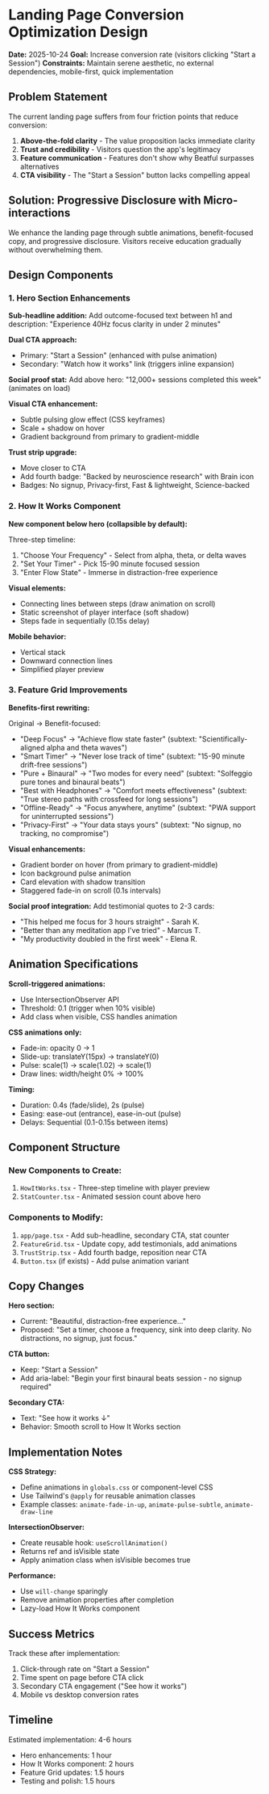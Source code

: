 # Landing Page Conversion Optimization Design

**Date:** 2025-10-24
**Goal:** Increase conversion rate (visitors clicking "Start a Session")
**Constraints:** Maintain serene aesthetic, no external dependencies, mobile-first, quick implementation

## Problem Statement

The current landing page suffers from four friction points that reduce conversion:

1. **Above-the-fold clarity** - The value proposition lacks immediate clarity
2. **Trust and credibility** - Visitors question the app's legitimacy
3. **Feature communication** - Features don't show why Beatful surpasses alternatives
4. **CTA visibility** - The "Start a Session" button lacks compelling appeal

## Solution: Progressive Disclosure with Micro-interactions

We enhance the landing page through subtle animations, benefit-focused copy, and progressive disclosure. Visitors receive education gradually without overwhelming them.

## Design Components

### 1. Hero Section Enhancements

**Sub-headline addition:**
Add outcome-focused text between h1 and description: "Experience 40Hz focus clarity in under 2 minutes"

**Dual CTA approach:**
- Primary: "Start a Session" (enhanced with pulse animation)
- Secondary: "Watch how it works" link (triggers inline expansion)

**Social proof stat:**
Add above hero: "12,000+ sessions completed this week" (animates on load)

**Visual CTA enhancement:**
- Subtle pulsing glow effect (CSS keyframes)
- Scale + shadow on hover
- Gradient background from primary to gradient-middle

**Trust strip upgrade:**
- Move closer to CTA
- Add fourth badge: "Backed by neuroscience research" with Brain icon
- Badges: No signup, Privacy-first, Fast & lightweight, Science-backed

### 2. How It Works Component

**New component below hero (collapsible by default):**

Three-step timeline:
1. "Choose Your Frequency" - Select from alpha, theta, or delta waves
2. "Set Your Timer" - Pick 15-90 minute focused session
3. "Enter Flow State" - Immerse in distraction-free experience

**Visual elements:**
- Connecting lines between steps (draw animation on scroll)
- Static screenshot of player interface (soft shadow)
- Steps fade in sequentially (0.15s delay)

**Mobile behavior:**
- Vertical stack
- Downward connection lines
- Simplified player preview

### 3. Feature Grid Improvements

**Benefits-first rewriting:**

Original → Benefit-focused:
- "Deep Focus" → "Achieve flow state faster" (subtext: "Scientifically-aligned alpha and theta waves")
- "Smart Timer" → "Never lose track of time" (subtext: "15-90 minute drift-free sessions")
- "Pure + Binaural" → "Two modes for every need" (subtext: "Solfeggio pure tones and binaural beats")
- "Best with Headphones" → "Comfort meets effectiveness" (subtext: "True stereo paths with crossfeed for long sessions")
- "Offline-Ready" → "Focus anywhere, anytime" (subtext: "PWA support for uninterrupted sessions")
- "Privacy-First" → "Your data stays yours" (subtext: "No signup, no tracking, no compromise")

**Visual enhancements:**
- Gradient border on hover (from primary to gradient-middle)
- Icon background pulse animation
- Card elevation with shadow transition
- Staggered fade-in on scroll (0.1s intervals)

**Social proof integration:**
Add testimonial quotes to 2-3 cards:
- "This helped me focus for 3 hours straight" - Sarah K.
- "Better than any meditation app I've tried" - Marcus T.
- "My productivity doubled in the first week" - Elena R.

## Animation Specifications

**Scroll-triggered animations:**
- Use IntersectionObserver API
- Threshold: 0.1 (trigger when 10% visible)
- Add class when visible, CSS handles animation

**CSS animations only:**
- Fade-in: opacity 0 → 1
- Slide-up: translateY(15px) → translateY(0)
- Pulse: scale(1) → scale(1.02) → scale(1)
- Draw lines: width/height 0% → 100%

**Timing:**
- Duration: 0.4s (fade/slide), 2s (pulse)
- Easing: ease-out (entrance), ease-in-out (pulse)
- Delays: Sequential (0.1-0.15s between items)

## Component Structure

### New Components to Create:
1. `HowItWorks.tsx` - Three-step timeline with player preview
2. `StatCounter.tsx` - Animated session count above hero

### Components to Modify:
1. `app/page.tsx` - Add sub-headline, secondary CTA, stat counter
2. `FeatureGrid.tsx` - Update copy, add testimonials, add animations
3. `TrustStrip.tsx` - Add fourth badge, reposition near CTA
4. `Button.tsx` (if exists) - Add pulse animation variant

## Copy Changes

**Hero section:**
- Current: "Beautiful, distraction-free experience..."
- Proposed: "Set a timer, choose a frequency, sink into deep clarity. No distractions, no signup, just focus."

**CTA button:**
- Keep: "Start a Session"
- Add aria-label: "Begin your first binaural beats session - no signup required"

**Secondary CTA:**
- Text: "See how it works ↓"
- Behavior: Smooth scroll to How It Works section

## Implementation Notes

**CSS Strategy:**
- Define animations in `globals.css` or component-level CSS
- Use Tailwind's `@apply` for reusable animation classes
- Example classes: `animate-fade-in-up`, `animate-pulse-subtle`, `animate-draw-line`

**IntersectionObserver:**
- Create reusable hook: `useScrollAnimation()`
- Returns ref and isVisible state
- Apply animation class when isVisible becomes true

**Performance:**
- Use `will-change` sparingly
- Remove animation properties after completion
- Lazy-load How It Works component

## Success Metrics

Track these after implementation:
1. Click-through rate on "Start a Session"
2. Time spent on page before CTA click
3. Secondary CTA engagement ("See how it works")
4. Mobile vs desktop conversion rates

## Timeline

Estimated implementation: 4-6 hours
- Hero enhancements: 1 hour
- How It Works component: 2 hours
- Feature Grid updates: 1.5 hours
- Testing and polish: 1.5 hours
